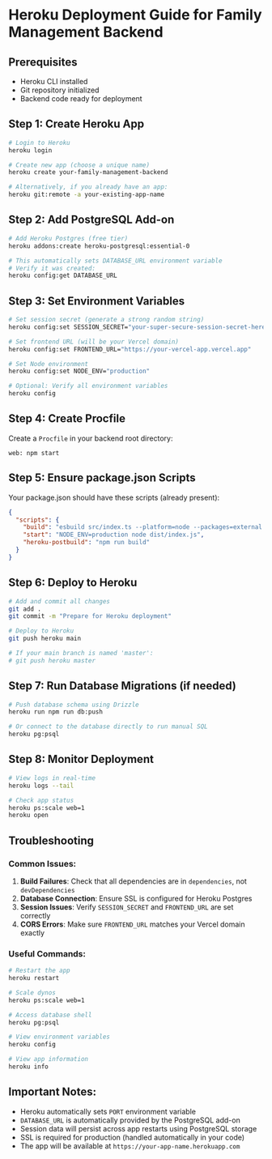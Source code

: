 # Heroku Deployment Guide for Family Management Backend

## Prerequisites
- Heroku CLI installed
- Git repository initialized
- Backend code ready for deployment

## Step 1: Create Heroku App
```bash
# Login to Heroku
heroku login

# Create new app (choose a unique name)
heroku create your-family-management-backend

# Alternatively, if you already have an app:
heroku git:remote -a your-existing-app-name
```

## Step 2: Add PostgreSQL Add-on
```bash
# Add Heroku Postgres (free tier)
heroku addons:create heroku-postgresql:essential-0

# This automatically sets DATABASE_URL environment variable
# Verify it was created:
heroku config:get DATABASE_URL
```

## Step 3: Set Environment Variables
```bash
# Set session secret (generate a strong random string)
heroku config:set SESSION_SECRET="your-super-secure-session-secret-here"

# Set frontend URL (will be your Vercel domain)
heroku config:set FRONTEND_URL="https://your-vercel-app.vercel.app"

# Set Node environment
heroku config:set NODE_ENV="production"

# Optional: Verify all environment variables
heroku config
```

## Step 4: Create Procfile
Create a `Procfile` in your backend root directory:
```
web: npm start
```

## Step 5: Ensure package.json Scripts
Your package.json should have these scripts (already present):
```json
{
  "scripts": {
    "build": "esbuild src/index.ts --platform=node --packages=external --bundle --format=esm --outdir=dist",
    "start": "NODE_ENV=production node dist/index.js",
    "heroku-postbuild": "npm run build"
  }
}
```

## Step 6: Deploy to Heroku
```bash
# Add and commit all changes
git add .
git commit -m "Prepare for Heroku deployment"

# Deploy to Heroku
git push heroku main

# If your main branch is named 'master':
# git push heroku master
```

## Step 7: Run Database Migrations (if needed)
```bash
# Push database schema using Drizzle
heroku run npm run db:push

# Or connect to the database directly to run manual SQL
heroku pg:psql
```

## Step 8: Monitor Deployment
```bash
# View logs in real-time
heroku logs --tail

# Check app status
heroku ps:scale web=1
heroku open
```

## Troubleshooting

### Common Issues:

1. **Build Failures**: Check that all dependencies are in `dependencies`, not `devDependencies`
2. **Database Connection**: Ensure SSL is configured for Heroku Postgres
3. **Session Issues**: Verify `SESSION_SECRET` and `FRONTEND_URL` are set correctly
4. **CORS Errors**: Make sure `FRONTEND_URL` matches your Vercel domain exactly

### Useful Commands:
```bash
# Restart the app
heroku restart

# Scale dynos
heroku ps:scale web=1

# Access database shell
heroku pg:psql

# View environment variables
heroku config

# View app information
heroku info
```

## Important Notes:

- Heroku automatically sets `PORT` environment variable
- `DATABASE_URL` is automatically provided by the PostgreSQL add-on
- Session data will persist across app restarts using PostgreSQL storage
- SSL is required for production (handled automatically in your code)
- The app will be available at `https://your-app-name.herokuapp.com`